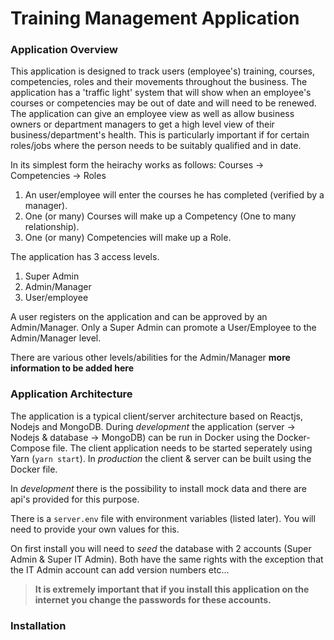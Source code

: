 # Training Management Application

### Application Overview

This application is designed to track users (employee's) training, courses, competencies, roles and their movements throughout the business.
The application has a 'traffic light' system that will show when an employee's courses or competencies may be out of date and will need to be renewed.
The application can give an employee view as well as allow business owners or department managers to get a high level view of their business/department's health.
This is particularly important if for certain roles/jobs where the person needs to be suitably qualified and in date.

In its simplest form the heirachy works as follows:
Courses -> Competencies -> Roles

1.  An user/employee will enter the courses he has completed (verified by a manager).
2.  One (or many) Courses will make up a Competency (One to many relationship).
3.  One (or many) Competencies will make up a Role.

The application has 3 access levels.

1.  Super Admin
2.  Admin/Manager
3.  User/employee

A user registers on the application and can be approved by an Admin/Manager. Only a Super Admin can promote a User/Employee to the Admin/Manager level.

There are various other levels/abilities for the Admin/Manager **more information to be added here**

### Application Architecture

The application is a typical client/server architecture based on Reactjs, Nodejs and MongoDB.
During _development_ the application (server -> Nodejs & database -> MongoDB) can be run in Docker using the Docker-Compose file. The client application needs to be started seperately using Yarn (`yarn start`).
In _production_ the client & server can be built using the Docker file.

In _development_ there is the possibility to install mock data and there are api's provided for this purpose.

There is a `server.env` file with environment variables (listed later). You will need to provide your own values for this.

On first install you will need to _seed_ the database with 2 accounts (Super Admin & Super IT Admin). Both have the same rights with the exception that the IT Admin account can add version numbers etc...

> **It is extremely important that if you install this application on the internet you change the passwords for these accounts.**

### Installation
